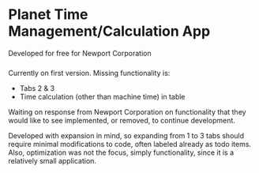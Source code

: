 # Planet Time Management/Calculation App
Developed for free for Newport Corporation

###
Currently on first version. Missing functionality is:
- Tabs 2 & 3
- Time calculation (other than machine time) in table

Waiting on response from Newport Corporation on functionality that they would like to see implemented, or removed, to continue development.

Developed with expansion in mind, so expanding from 1 to 3 tabs should require minimal modifications to code, often labeled already as todo items. Also, optimization was not the focus, simply functionality, since it is a relatively small application.
